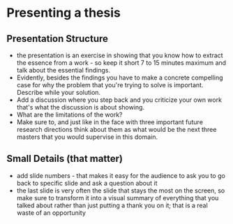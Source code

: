 # Presenting a thesis

## Presentation Structure
- the presentation is an exercise in showing that you know how to extract the essence from a work - so keep it short 7 to 15 minutes maximum and talk about the essential findings.
- Evidently, besides the findings you have to make a concrete compelling case for why the problem that you're trying to solve is important. Describe while your solution.
- Add a discussion where you step back and you criticize your own work that's what the discussion is about showing.
- What are the limitations of the work?
- Make sure to, and just like in the face with three important future research directions think about them as what would be the next three masters that you would supervise in this domain.


## Small Details (that matter)
- add slide numbers - that makes it easy for the audience to ask you to go back to specific slide and ask a question about it
- the last slide is very often the slide that stays the most on the screen, so make sure to transform it into a visual summary of everything that you talked about rather than just putting a thank you on it; that is a real waste of an opportunity


